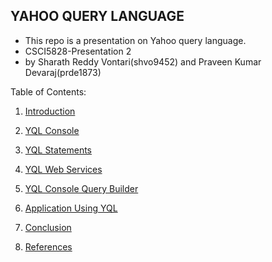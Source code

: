 ## YAHOO QUERY LANGUAGE
- This repo is a presentation on Yahoo query language.
- CSCI5828-Presentation 2
- by Sharath Reddy Vontari(shvo9452)  and  Praveen Kumar Devaraj(prde1873)


Table of Contents:

1) [Introduction](https://github.com/sharathvontari/Yahoo-query-language/blob/master/Introduction.md)

2) [YQL Console](https://github.com/sharathvontari/Yahoo-query-language/blob/master/YQL%20Console.md)

3) [YQL Statements](https://github.com/sharathvontari/Yahoo-query-language/blob/master/YQL%20Statements.md)

4) [YQL Web Services](https://github.com/sharathvontari/Yahoo-query-language/blob/master/YQL%20Web%20Services.md)

5) [YQL Console Query Builder](https://github.com/sharathvontari/Yahoo-query-language/blob/master/YQL%20Console%20Query%20Builder.md)

6) [Application Using YQL](https://github.com/sharathvontari/Yahoo-query-language/blob/master/Application%20Using%20YQL.md)

7) [Conclusion](https://github.com/sharathvontari/Yahoo-query-language/blob/master/Conclusion.md)

8) [References](https://github.com/sharathvontari/Yahoo-query-language/blob/master/References.md)
